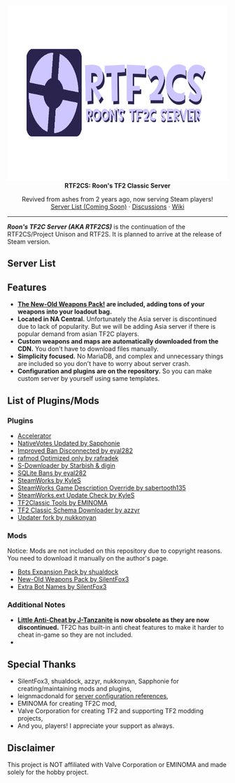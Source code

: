 <!-- TITLE -->
<p align="center">
  <img src="/assets/rtf2cs_banner.png" width="800" height="400">
  <b>RTF2CS: Roon's TF2 Classic Server</b>
  <p align="center">
    Revived from ashes from 2 years ago, now serving Steam players!
    <br />
    <a href="https://tf2classic.org/serverlist/?host=22">Server List (Coming Soon)</a>
    ·
    <a href="https://github.com/RoonMoonlight/RTF2CS/discussions">Discussions</a>
    ·
    <a href="https://github.com/RoonMoonlight/RTF2CS/Wiki">Wiki</a>
  </p>
</p>

---

***Roon's TF2C Server (AKA RTF2CS)*** is the continuation of the RTF2CS/Project Unison and RTF2S. It is planned to arrive at the release of Steam version.

## Server List

## Features
* **[The New-Old Weapons Pack!](https://gamebanana.com/mods/40389) are included, adding tons of your weapons into your loadout bag.**
* **Located in NA Central.** Unfortunately the Asia server is discontinued due to lack of popularity. But we will be adding Asia server if there is popular demand from asian TF2C players.
* **Custom weapons and maps are automatically downloaded from the CDN.** You don't have to download files manually.
* **Simplicity focused.** No MariaDB, and complex and unnecessary things are included so you don't have to worry about server crash.
* **Configuration and plugins are on the repository.** So you can make custom server by yourself using same templates.

## List of Plugins/Mods
### Plugins
* [Accelerator](https://forums.alliedmods.net/showthread.php?t=277703)
* [NativeVotes Updated by Sapphonie](https://github.com/sapphonie/sourcemod-nativevotes-updated)
* [Improved Ban Disconnected by eyal282](https://forums.alliedmods.net/showthread.php?t=326810)
* [rafmod Optimized only by rafradek](https://github.com/rafradek/sigsegv-mvm)
* [S-Downloader by Starbish & digin](https://forums.alliedmods.net/showpost.php?p=2716215&postcount=63)
* [SQLite Bans by eyal282](https://forums.alliedmods.net/showthread.php?p=2647678)
* [SteamWorks by KyleS](https://forums.alliedmods.net/showthread.php?t=229556)
* [SteamWorks Game Description Override by sabertooth135](https://forums.alliedmods.net/showthread.php?p=2232352)
* [SteamWorks.ext Update Check by KyleS](https://forums.alliedmods.net/showthread.php?p=2331846)
* [TF2Classic Tools by EMINOMA](https://github.com/tf2classic/SM-TF2Classic-Tools)
* [TF2 Classic Schema Downloader by azzyr](https://github.com/azzyr/TF2Classic-SchemaDownloader)
* [Updater fork by nukkonyan](https://github.com/nukkonyan/Updater)

### Mods
Notice: Mods are not included on this repository due to copyright reasons. You need to download it manually on the author's page.

* [Bots Expansion Pack by shualdock](https://gamebanana.com/mods/373568)
* [New-Old Weapons Pack by SilentFox3](https://gamebanana.com/mods/40389)
* [Extra Bot Names by SilentFox3](https://gamebanana.com/mods/40378)

### Additional Notes
* **[Little Anti-Cheat by J-Tanzanite](https://github.com/J-Tanzanite/Little-Anti-Cheat) is now obsolete as they are now discontinued.** TF2C has built-in anti cheat features to make it harder to cheat in-game so they are not included.
* 

## Special Thanks
* SilentFox3, shualdock, azzyr, nukkonyan, Sapphonie for creating/maintaining mods and plugins,
* leignmacdonald for [server configuration references](https://github.com/leighmacdonald/uncletopia),
* EMINOMA for creating TF2C mod,
* Valve Corporation for creating TF2 and supporting TF2 modding projects,
* And you, players! I appreciate your support as always.

## Disclaimer
This project is NOT affiliated with Valve Corporation or EMINOMA and made solely for the hobby project.

